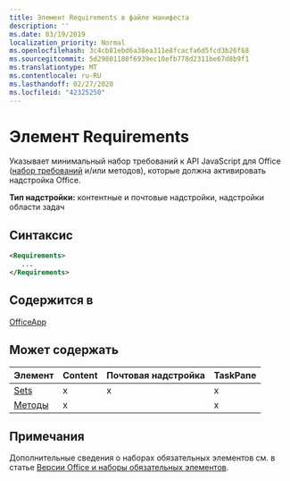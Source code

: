 ```yaml
---
title: Элемент Requirements в файле манифеста
description: ''
ms.date: 03/19/2019
localization_priority: Normal
ms.openlocfilehash: 3c4cb81ebd6a38ea311e8fcacfa6d5fcd3b26f68
ms.sourcegitcommit: 5d29801180f6939ec10efb778d2311be67d8b9f1
ms.translationtype: MT
ms.contentlocale: ru-RU
ms.lasthandoff: 02/27/2020
ms.locfileid: "42325250"
---
```

# <a name="requirements-element"></a>Элемент Requirements

Указывает минимальный набор требований к API JavaScript для Office ([набор требований](/office/dev/add-ins/develop/office-versions-and-requirement-sets#specify-office-hosts-and-requirement-sets) и/или методов), которые должна активировать надстройка Office.

**Тип надстройки:** контентные и почтовые надстройки, надстройки области задач

## <a name="syntax"></a>Синтаксис

```XML
<Requirements>
   ...
</Requirements>
```

## <a name="contained-in"></a>Содержится в

[OfficeApp](officeapp.md)

## <a name="can-contain"></a>Может содержать

|**Элемент**|**Content**|**Почтовая надстройка**|**TaskPane**|
|:-----|:-----|:-----|:-----|
|[Sets](sets.md)|x|x|x|
|[Методы](methods.md)|x||x|

## <a name="remarks"></a>Примечания

Дополнительные сведения о наборах обязательных элементов см. в статье [Версии Office и наборы обязательных элементов](/office/dev/add-ins/develop/office-versions-and-requirement-sets).

